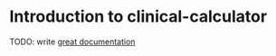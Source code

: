 # Introduction to clinical-calculator

TODO: write [great documentation](http://jacobian.org/writing/what-to-write/)
